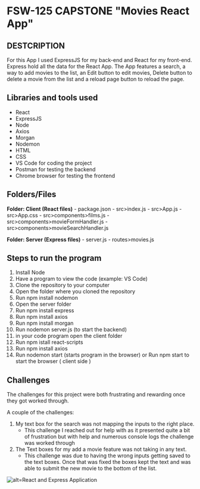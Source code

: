 # FSW-125 CAPSTONE "Movies React App"

## DESTCRIPTION
For this App I used ExpressJS for my back-end and React for my front-end. Express hold all the data for the React App. The App features a search, a way to add movies to the list, an Edit button to edit movies, Delete button to delete a movie from the list and a reload page button to reload the page.

## Libraries and tools used

- React
- ExpressJS
- Node
- Axios
- Morgan
- Nodemon
- HTML
- CSS
- VS Code for coding the project
- Postman for testing the backend
- Chrome browser for testing the frontend

## Folders/Files

**Folder: Client (React files)**
    - package.json
    - src>index.js
    - src>App.js
    - src>App.css
    - src>components>films.js
    - src>components>movieFormHandler.js
    - src>components>movieSearchHandler.js

**Folder: Server (Express files)**
    - server.js
    - routes>movies.js

## Steps to run the program
1. Install Node
2. Have a program to view the code (example: VS Code)
3. Clone the repository to your computer
4. Open the folder where you cloned the repository
5. Run npm install nodemon
6. Open the server folder
7. Run npm install express
8. Run npm install axios
9. Run npm install morgan
10. Run nodemon server.js (to start the backend)
11. in your code program open the client folder
12. Run npm istall react-scripts
13. Run npm install axios
14. Run nodemon start (starts program in the browser) or Run npm start to start the browser ( client side )

## Challenges

The challenges for this project were both frustrating and rewarding once they got worked through. 

A couple of the challenges:
    
1. My text box for the search was not mapping the inputs to the right place.
    - This challenge I reached out for help with as it presented quite a bit of frustration but with help and numerous console logs the challenge was worked through
2. The Text boxes for my add a movie feature was not taking in any text.
    - This challenge was due to having the wrong inputs getting saved to the text boxes. Once that was fixed the boxes kept the text and was able to submit the new movie to the bottom of the list.

![alt=React and Express Application](https://github.com/blazeon1313/fsw-125/tree/main/week7/capstone/screenshots/reactPage.jpg)
    
